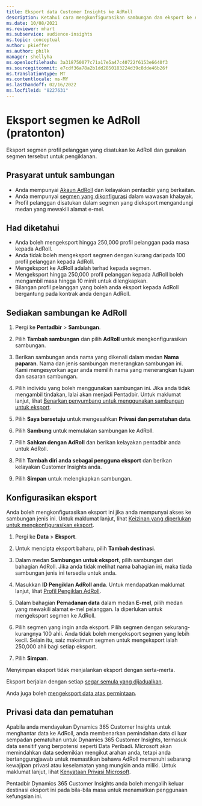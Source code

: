 ```yaml
---
title: Eksport data Customer Insights ke AdRoll
description: Ketahui cara mengkonfigurasikan sambungan dan eksport ke AdRoll.
ms.date: 10/08/2021
ms.reviewer: mhart
ms.subservice: audience-insights
ms.topic: conceptual
author: pkieffer
ms.author: philk
manager: shellyha
ms.openlocfilehash: 3a318750077c71a17e5a47c40722f6153e6640f3
ms.sourcegitcommit: e7cdf36a78a2b1dd2850183224d39c8dde46b26f
ms.translationtype: MT
ms.contentlocale: ms-MY
ms.lasthandoff: 02/16/2022
ms.locfileid: "8227631"
---
```

# <a name="export-segments-to-adroll-preview"></a>Eksport segmen ke AdRoll (pratonton)

Eksport segmen profil pelanggan yang disatukan ke AdRoll dan gunakan segmen tersebut untuk pengiklanan. 

## <a name="prerequisites-for-a-connection"></a>Prasyarat untuk sambungan

-   Anda mempunyai [Akaun AdRoll](https://www.adroll.com/) dan kelayakan pentadbir yang berkaitan.
-   Anda mempunyai [segmen yang dikonfigurasi](segments.md) dalam wawasan khalayak.
-   Profil pelanggan disatukan dalam segmen yang dieksport mengandungi medan yang mewakili alamat e-mel.

## <a name="known-limitations"></a>Had diketahui

- Anda boleh mengeksport hingga 250,000 profil pelanggan pada masa kepada AdRoll.
- Anda tidak boleh mengeksport segmen dengan kurang daripada 100 profil pelanggan kepada AdRoll. 
- Mengeksport ke AdRoll adalah terhad kepada segmen.
- Mengeksport hingga 250,000 profil pelanggan kepada AdRoll boleh mengambil masa hingga 10 minit untuk dilengkapkan. 
- Bilangan profil pelanggan yang boleh anda eksport kepada AdRoll bergantung pada kontrak anda dengan AdRoll.

## <a name="set-up-connection-to-adroll"></a>Sediakan sambungan ke AdRoll

1. Pergi ke **Pentadbir** > **Sambungan**.

1. Pilih **Tambah sambungan** dan pilih **AdRoll** untuk mengkonfigurasikan sambungan.

1. Berikan sambungan anda nama yang dikenali dalam medan **Nama paparan**. Nama dan jenis sambungan menerangkan sambungan ini. Kami mengesyorkan agar anda memilih nama yang menerangkan tujuan dan sasaran sambungan.

1. Pilih individu yang boleh menggunakan sambungan ini. Jika anda tidak mengambil tindakan, lalai akan menjadi Pentadbir. Untuk maklumat lanjut, lihat [Benarkan penyumbang untuk menggunakan sambungan untuk eksport](connections.md#allow-contributors-to-use-a-connection-for-exports).

1. Pilih **Saya bersetuju** untuk mengesahkan **Privasi dan pematuhan data**.

1. Pilih **Sambung** untuk memulakan sambungan ke AdRoll.

1. Pilih **Sahkan dengan AdRoll** dan berikan kelayakan pentadbir anda untuk AdRoll. 

1. Pilih **Tambah diri anda sebagai pengguna eksport** dan berikan kelayakan Customer Insights anda.

1. Pilih **Simpan** untuk melengkapkan sambungan.

## <a name="configure-an-export"></a>Konfigurasikan eksport

Anda boleh mengkonfigurasikan eksport ini jika anda mempunyai akses ke sambungan jenis ini. Untuk maklumat lanjut, lihat [Keizinan yang diperlukan untuk mengkonfigurasikan eksport](export-destinations.md#set-up-a-new-export).

1. Pergi ke **Data** > **Eksport**.

1. Untuk mencipta eksport baharu, pilih **Tambah destinasi**.

1. Dalam medan **Sambungan untuk eksport**, pilih sambungan dari bahagian AdRoll. Jika anda tidak melihat nama bahagian ini, maka tiada sambungan jenis ini tersedia untuk anda.

1. Masukkan **ID Pengiklan AdRoll anda**. Untuk mendapatkan maklumat lanjut, lihat [Profil Pengiklan AdRoll](https://help.adroll.com/hc/articles/212011838-Advertiser-Profiles).

1. Dalam bahagian **Pemadanan data** dalam medan **E-mel**, pilih medan yang mewakili alamat e-mel pelanggan. Ia diperlukan untuk mengeksport segmen ke AdRoll.

1. Pilih segmen yang ingin anda eksport. Pilih segmen dengan sekurang-kurangnya 100 ahli. Anda tidak boleh mengeksport segmen yang lebih kecil. Selain itu, saiz maksimum segmen untuk mengeksport ialah 250,000 ahli bagi setiap eksport. 

1. Pilih **Simpan**.

Menyimpan eksport tidak menjalankan eksport dengan serta-merta.

Eksport berjalan dengan setiap [segar semula yang dijadualkan](system.md#schedule-tab). 

Anda juga boleh [mengeksport data atas permintaan](export-destinations.md#run-exports-on-demand). 


## <a name="data-privacy-and-compliance"></a>Privasi data dan pematuhan

Apabila anda mendayakan Dynamics 365 Customer Insights untuk menghantar data ke AdRoll, anda membenarkan pemindahan data di luar sempadan pematuhan untuk Dynamics 365 Customer Insights, termasuk data sensitif yang berpotensi seperti Data Peribadi. Microsoft akan memindahkan data sedemikian mengikut arahan anda, tetapi anda bertanggungjawab untuk memastikan bahawa AdRoll memenuhi sebarang kewajipan privasi atau keselamatan yang mungkin anda miliki. Untuk maklumat lanjut, lihat [Kenyataan Privasi Microsoft](https://go.microsoft.com/fwlink/?linkid=396732).

Pentadbir Dynamics 365 Customer Insights anda boleh mengalih keluar destinasi eksport ini pada bila-bila masa untuk menamatkan penggunaan kefungsian ini.
